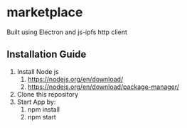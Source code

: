 # marketplace
Built using Electron and js-ipfs http client
## Installation Guide
1. Install Node js
    1. https://nodejs.org/en/download/
    1. https://nodejs.org/en/download/package-manager/
1. Clone this repository
1. Start App by:
    1. npm install
    1. npm start
